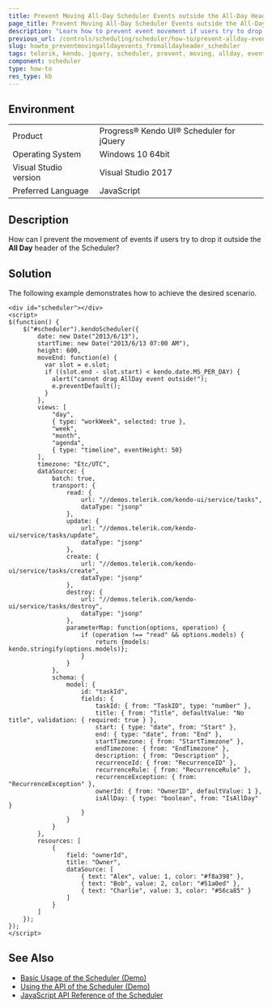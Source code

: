 ```yaml
---
title: Prevent Moving All-Day Scheduler Events outside the All-Day Header
page_title: Prevent Moving All-Day Scheduler Events outside the All-Day Header
description: "Learn how to prevent event movement if users try to drop it outside the AllDay header of a Kendo UI for jQuery Scheduler widget."
previous_url: /controls/scheduling/scheduler/how-to/prevent-allday-event-movement, /controls/scheduling/scheduler/how-to/editing/prevent-allday-event-movement
slug: howto_preventmovingalldayevents_fromalldayheader_scheduler
tags: telerik, kendo, jquery, scheduler, prevent, moving, allday, events, outside, the, header 
component: scheduler
type: how-to
res_type: kb
---
```


## Environment

<table>
 <tr>
  <td>Product</td>
  <td>Progress® Kendo UI® Scheduler for jQuery</td>
 </tr>
 <tr>
  <td>Operating System</td>
  <td>Windows 10 64bit</td>
 </tr>
 <tr>
  <td>Visual Studio version</td>
  <td>Visual Studio 2017</td>
 </tr>
 <tr>
  <td>Preferred Language</td>
  <td>JavaScript</td>
 </tr>
</table>

## Description

How can I prevent the movement of events if users try to drop it outside the **All Day** header of the Scheduler?

## Solution

The following example demonstrates how to achieve the desired scenario.

```dojo
<div id="scheduler"></div>
<script>
$(function() {
    $("#scheduler").kendoScheduler({
        date: new Date("2013/6/13"),
        startTime: new Date("2013/6/13 07:00 AM"),
        height: 600,
        moveEnd: function(e) {
          var slot = e.slot;
          if ((slot.end - slot.start) < kendo.date.MS_PER_DAY) {
            alert("cannot drag AllDay event outside!");
            e.preventDefault();
          }
        },
        views: [
            "day",
            { type: "workWeek", selected: true },
            "week",
            "month",
            "agenda",
            { type: "timeline", eventHeight: 50}
        ],
        timezone: "Etc/UTC",
        dataSource: {
            batch: true,
            transport: {
                read: {
                    url: "//demos.telerik.com/kendo-ui/service/tasks",
                    dataType: "jsonp"
                },
                update: {
                    url: "//demos.telerik.com/kendo-ui/service/tasks/update",
                    dataType: "jsonp"
                },
                create: {
                    url: "//demos.telerik.com/kendo-ui/service/tasks/create",
                    dataType: "jsonp"
                },
                destroy: {
                    url: "//demos.telerik.com/kendo-ui/service/tasks/destroy",
                    dataType: "jsonp"
                },
                parameterMap: function(options, operation) {
                    if (operation !== "read" && options.models) {
                        return {models: kendo.stringify(options.models)};
                    }
                }
            },
            schema: {
                model: {
                    id: "taskId",
                    fields: {
                        taskId: { from: "TaskID", type: "number" },
                        title: { from: "Title", defaultValue: "No title", validation: { required: true } },
                        start: { type: "date", from: "Start" },
                        end: { type: "date", from: "End" },
                        startTimezone: { from: "StartTimezone" },
                        endTimezone: { from: "EndTimezone" },
                        description: { from: "Description" },
                        recurrenceId: { from: "RecurrenceID" },
                        recurrenceRule: { from: "RecurrenceRule" },
                        recurrenceException: { from: "RecurrenceException" },
                        ownerId: { from: "OwnerID", defaultValue: 1 },
                        isAllDay: { type: "boolean", from: "IsAllDay" }
                    }
                }
            }
        },
        resources: [
            {
                field: "ownerId",
                title: "Owner",
                dataSource: [
                    { text: "Alex", value: 1, color: "#f8a398" },
                    { text: "Bob", value: 2, color: "#51a0ed" },
                    { text: "Charlie", value: 3, color: "#56ca85" }
                ]
            }
        ]
    });
});
</script>
```

## See Also

* [Basic Usage of the Scheduler (Demo)](https://demos.telerik.com/kendo-ui/scheduler/index)
* [Using the API of the Scheduler (Demo)](https://demos.telerik.com/kendo-ui/scheduler/api)
* [JavaScript API Reference of the Scheduler](/api/javascript/ui/scheduler)
